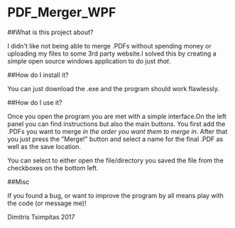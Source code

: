 # PDF_Merger_WPF

##What is this project about?

I didn't like not being able to merge .PDFs without spending money or uploading my files to some 3rd party website.I solved this by creating a simple open source windows application to do just *that*.

##How do I install it?

You can just download the .exe and the program should work flawlessly.

##How do I use it?

Once you open the program you are met with a simple interface.On the left panel you can find instructions but also the main buttons. You first add the .PDFs you want to merge *in the order you want them to merge in*. After that you just press the "Merge!" button and select a name for the final .PDF as well as the save location. 

You can select to either open the file/directory you saved the file from the checkboxes on the bottom left.

##Misc

If you found a bug, or want to improve the program by all means play with the code (or message me)!

Dimitris Tsimpitas 2017
